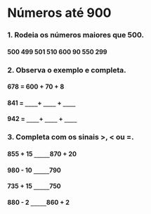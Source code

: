 # Números até 900

### 1. Rodeia os números maiores que 500.

#### 500 499 501 510 600 90 550 299

### 2. Observa o exemplo e completa.

#### 678 = 600 + 70 + 8

#### 841 = `____`+ `____` + `____`
#### 942 = `____`+ `____` + `____`

### 3. Completa com os sinais >, < ou =.
#### 855 + 15 `_____`870 + 20
#### 980 - 10 `_____`790
#### 735 + 15 `_____`750
#### 880 - 2  `_____`860 + 2
